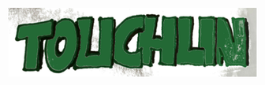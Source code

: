 
<p align="center">
 <img src="https://github.com/CabezasGonzalezJavier/Touchlin/blob/master/touchlin11.jpg"/>
</p>

